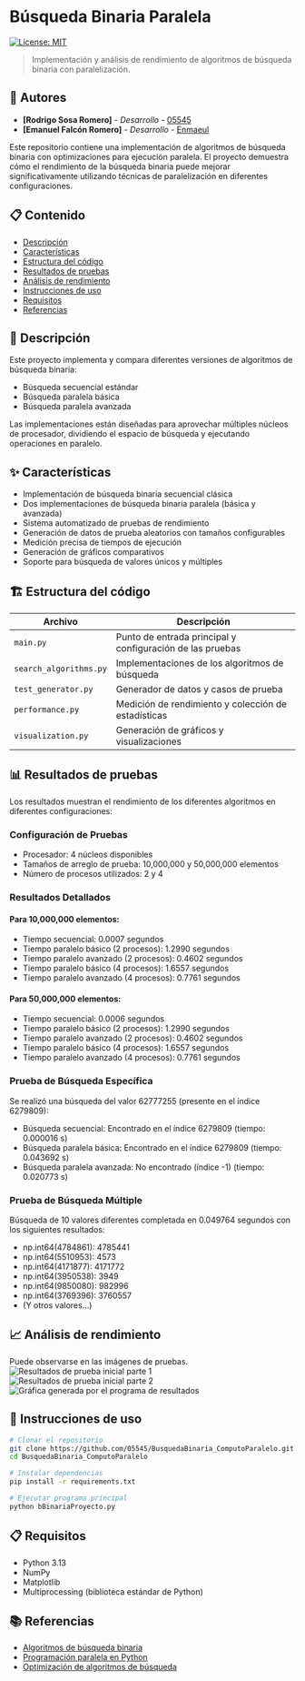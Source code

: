 # Búsqueda Binaria Paralela

[![License: MIT](https://img.shields.io/badge/License-MIT-yellow.svg)](https://opensource.org/licenses/MIT)

> Implementación y análisis de rendimiento de algoritmos de búsqueda binaria con paralelización.

## 👥 Autores

- **[Rodrigo Sosa Romero]** - *Desarrollo* - [05545](https://github.com/05545)
- **[Emanuel Falcón Romero]** - *Desarrollo* - [Enmaeul](https://github.com/Enmaeul)

Este repositorio contiene una implementación de algoritmos de búsqueda binaria con optimizaciones para ejecución paralela. El proyecto demuestra cómo el rendimiento de la búsqueda binaria puede mejorar significativamente utilizando técnicas de paralelización en diferentes configuraciones.

## 📋 Contenido
- [Descripción](#-descripción)
- [Características](#-características)
- [Estructura del código](#-estructura-del-código)
- [Resultados de pruebas](#-resultados-de-pruebas)
- [Análisis de rendimiento](#-análisis-de-rendimiento)
- [Instrucciones de uso](#-instrucciones-de-uso)
- [Requisitos](#-requisitos)
- [Referencias](#-referencias)

## 📝 Descripción

Este proyecto implementa y compara diferentes versiones de algoritmos de búsqueda binaria:
- Búsqueda secuencial estándar
- Búsqueda paralela básica
- Búsqueda paralela avanzada

Las implementaciones están diseñadas para aprovechar múltiples núcleos de procesador, dividiendo el espacio de búsqueda y ejecutando operaciones en paralelo.

## ✨ Características

- Implementación de búsqueda binaria secuencial clásica
- Dos implementaciones de búsqueda binaria paralela (básica y avanzada)
- Sistema automatizado de pruebas de rendimiento
- Generación de datos de prueba aleatorios con tamaños configurables
- Medición precisa de tiempos de ejecución
- Generación de gráficos comparativos
- Soporte para búsqueda de valores únicos y múltiples

## 🏗️ Estructura del código

| Archivo | Descripción |
|---------|-------------|
| `main.py` | Punto de entrada principal y configuración de las pruebas |
| `search_algorithms.py` | Implementaciones de los algoritmos de búsqueda |
| `test_generator.py` | Generador de datos y casos de prueba |
| `performance.py` | Medición de rendimiento y colección de estadísticas |
| `visualization.py` | Generación de gráficos y visualizaciones |

## 📊 Resultados de pruebas

Los resultados muestran el rendimiento de los diferentes algoritmos en diferentes configuraciones:

### Configuración de Pruebas
- Procesador: 4 núcleos disponibles
- Tamaños de arreglo de prueba: 10,000,000 y 50,000,000 elementos
- Número de procesos utilizados: 2 y 4

### Resultados Detallados

#### Para 10,000,000 elementos:
- Tiempo secuencial: 0.0007 segundos
- Tiempo paralelo básico (2 procesos): 1.2990 segundos
- Tiempo paralelo avanzado (2 procesos): 0.4602 segundos
- Tiempo paralelo básico (4 procesos): 1.6557 segundos
- Tiempo paralelo avanzado (4 procesos): 0.7761 segundos

#### Para 50,000,000 elementos:
- Tiempo secuencial: 0.0006 segundos
- Tiempo paralelo básico (2 procesos): 1.2990 segundos
- Tiempo paralelo avanzado (2 procesos): 0.4602 segundos
- Tiempo paralelo básico (4 procesos): 1.6557 segundos
- Tiempo paralelo avanzado (4 procesos): 0.7761 segundos

### Prueba de Búsqueda Específica
Se realizó una búsqueda del valor 62777255 (presente en el índice 6279809):
- Búsqueda secuencial: Encontrado en el índice 6279809 (tiempo: 0.000016 s)
- Búsqueda paralela básica: Encontrado en el índice 6279809 (tiempo: 0.043692 s)
- Búsqueda paralela avanzada: No encontrado (índice -1) (tiempo: 0.020773 s)

### Prueba de Búsqueda Múltiple
Búsqueda de 10 valores diferentes completada en 0.049764 segundos con los siguientes resultados:
- np.int64(4784861): 4785441
- np.int64(5510953): 4573
- np.int64(4171877): 4171772
- np.int64(3950538): 3949
- np.int64(9850080): 982996
- np.int64(3769396): 3760557
- (Y otros valores...)

## 📈 Análisis de rendimiento
Puede observarse en las imágenes de pruebas.
![Resultados de prueba inicial parte 1](./pruebas/prueba1-1.png)
![Resultados de prueba inicial parte 2](./pruebas/prueba1-2.png)
![Gráfica generada por el programa de resultados](./pruebas/resultados_busqueda_binaria_paralela.png)

## 🚀 Instrucciones de uso

```bash
# Clonar el repositorio
git clone https://github.com/05545/BusquedaBinaria_ComputoParalelo.git
cd BusquedaBinaria_ComputoParalelo

# Instalar dependencias
pip install -r requirements.txt

# Ejecutar programa principal
python bBinariaProyecto.py

```

## 📋 Requisitos

- Python 3.13
- NumPy
- Matplotlib
- Multiprocessing (biblioteca estándar de Python)

## 📚 Referencias

- [Algoritmos de búsqueda binaria](https://en.wikipedia.org/wiki/Binary_search_algorithm)
- [Programación paralela en Python](https://docs.python.org/3/library/multiprocessing.html)
- [Optimización de algoritmos de búsqueda](https://yourreference.com)

